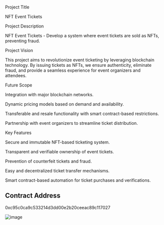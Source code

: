 Project Title

NFT Event Tickets

Project Description

NFT Event Tickets - Develop a system where event tickets are sold as NFTs, preventing fraud.


Project Vision

This project aims to revolutionize event ticketing by leveraging blockchain technology. By issuing tickets as NFTs, we ensure authenticity, eliminate fraud, and provide a seamless experience for event organizers and attendees.

Future Scope

Integration with major blockchain networks.

Dynamic pricing models based on demand and availability.

Transferable and resale functionality with smart contract-based restrictions.

Partnership with event organizers to streamline ticket distribution.

Key Features

Secure and immutable NFT-based ticketing system.

Transparent and verifiable ownership of event tickets.

Prevention of counterfeit tickets and fraud.

Easy and decentralized ticket transfer mechanisms.

Smart contract-based automation for ticket purchases and verifications.

## Contract Address
0xc95c0ca9c533214d3dd00e2b20ceeac89c117027

![image](https://github.com/user-attachments/assets/774db5e3-6883-4873-be1f-0cd4ff904c4b)
